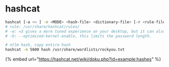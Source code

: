 # hashcat

```bash
hashcat [-a <> ] -m <MODE> <hash-file> <dictionary-file> [-r <rule-file>] [-w <wordload_profile>] [-O]
# rule: /usr/share/hashcat/rules/
# -w: =3 gives a more tuned experience on your desktop, but it can also be slower. =1 to utilize more of your GPU. =2 Default
# -O: --optimized-kernel-enable, this limits the password length.

# ntlm hash, copy entire hash
hashcat -m 5600 hash /usr/share/wordlists/rockyou.txt
```

{% embed url="https://hashcat.net/wiki/doku.php?id=example:hashes" %}
